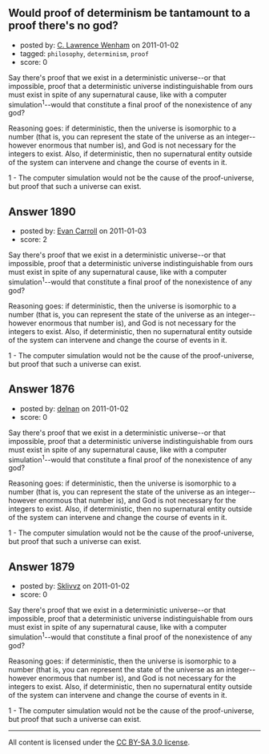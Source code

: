 ## Would proof of determinism be tantamount to a proof there's no god?

- posted by: [C. Lawrence Wenham](https://stackexchange.com/users/-1/686-c-lawrence-wenham) on 2011-01-02
- tagged: `philosophy`, `determinism`, `proof`
- score: 0

Say there's proof that we exist in a deterministic universe--or that impossible, proof that a deterministic universe indistinguishable from ours must exist in spite of any supernatural cause, like with a computer simulation<sup>1</sup>--would that constitute a final proof of the nonexistence of any god?

Reasoning goes: if deterministic, then the universe is isomorphic to a number (that is, you can represent the state of the universe as an integer--however enormous that number is), and God is not necessary for the integers to exist. Also, if deterministic, then no supernatural entity outside of the system can intervene and change the course of events in it.

1 - The computer simulation would not be the cause of the proof-universe, but proof that such a universe can exist. 


## Answer 1890

- posted by: [Evan Carroll](https://stackexchange.com/users/-1/5-evan-carroll) on 2011-01-03
- score: 2

Say there's proof that we exist in a deterministic universe--or that impossible, proof that a deterministic universe indistinguishable from ours must exist in spite of any supernatural cause, like with a computer simulation<sup>1</sup>--would that constitute a final proof of the nonexistence of any god?

Reasoning goes: if deterministic, then the universe is isomorphic to a number (that is, you can represent the state of the universe as an integer--however enormous that number is), and God is not necessary for the integers to exist. Also, if deterministic, then no supernatural entity outside of the system can intervene and change the course of events in it.

1 - The computer simulation would not be the cause of the proof-universe, but proof that such a universe can exist. 


## Answer 1876

- posted by: [delnan](https://stackexchange.com/users/-1/489-delnan) on 2011-01-02
- score: 0

Say there's proof that we exist in a deterministic universe--or that impossible, proof that a deterministic universe indistinguishable from ours must exist in spite of any supernatural cause, like with a computer simulation<sup>1</sup>--would that constitute a final proof of the nonexistence of any god?

Reasoning goes: if deterministic, then the universe is isomorphic to a number (that is, you can represent the state of the universe as an integer--however enormous that number is), and God is not necessary for the integers to exist. Also, if deterministic, then no supernatural entity outside of the system can intervene and change the course of events in it.

1 - The computer simulation would not be the cause of the proof-universe, but proof that such a universe can exist. 


## Answer 1879

- posted by: [Sklivvz](https://stackexchange.com/users/-1/675-sklivvz) on 2011-01-02
- score: 0

Say there's proof that we exist in a deterministic universe--or that impossible, proof that a deterministic universe indistinguishable from ours must exist in spite of any supernatural cause, like with a computer simulation<sup>1</sup>--would that constitute a final proof of the nonexistence of any god?

Reasoning goes: if deterministic, then the universe is isomorphic to a number (that is, you can represent the state of the universe as an integer--however enormous that number is), and God is not necessary for the integers to exist. Also, if deterministic, then no supernatural entity outside of the system can intervene and change the course of events in it.

1 - The computer simulation would not be the cause of the proof-universe, but proof that such a universe can exist. 



---

All content is licensed under the [CC BY-SA 3.0 license](https://creativecommons.org/licenses/by-sa/3.0/).
